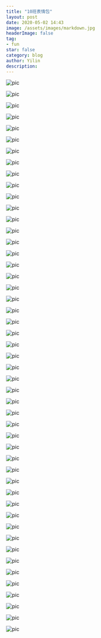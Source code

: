```yaml
---
title: "10班表情包"
layout: post
date: 2020-05-02 14:43
image: /assets/images/markdown.jpg
headerImage: false
tag:
- fun
star: false
category: blog
author: Yilin
description: 
---
```

![pic](https://gitee.com/yilinya/imagebed/raw/master/c-%20(1).jpg)

![pic](https://gitee.com/yilinya/imagebed/raw/master/c-%20(1).png)

![pic](https://gitee.com/yilinya/imagebed/raw/master/c-%20(2).png)

![pic](https://gitee.com/yilinya/imagebed/raw/master/c-%20(3).png)

![pic](https://gitee.com/yilinya/imagebed/raw/master/c-%20(4).jpg)

![pic](https://gitee.com/yilinya/imagebed/raw/master/c-%20(4).png)

![pic](https://gitee.com/yilinya/imagebed/raw/master/c-%20(5).jpg)

![pic](https://gitee.com/yilinya/imagebed/raw/master/c-%20(5).png)

![pic](https://gitee.com/yilinya/imagebed/raw/master/c-%20(6).png)

![pic](https://gitee.com/yilinya/imagebed/raw/master/a-%20(2).jpg)

![pic](https://gitee.com/yilinya/imagebed/raw/master/a-%20(3).jpg)

![pic](https://gitee.com/yilinya/imagebed/raw/master/a-%20(4).jpg)

![pic](https://gitee.com/yilinya/imagebed/raw/master/a-%20(1).jpg)

![pic](https://gitee.com/yilinya/imagebed/raw/master/a-%20(5).jpg)

![pic](https://gitee.com/yilinya/imagebed/raw/master/a-%20(6).jpg)

![pic](https://gitee.com/yilinya/imagebed/raw/master/a-%20(7).jpg)

![pic](https://gitee.com/yilinya/imagebed/raw/master/a-%20(8).jpg)

![pic](https://gitee.com/yilinya/imagebed/raw/master/a-%20(9).jpg)

![pic](https://gitee.com/yilinya/imagebed/raw/master/a-%20(10).jpg)

![pic](https://gitee.com/yilinya/imagebed/raw/master/a-%20(11).jpg)

![pic](https://gitee.com/yilinya/imagebed/raw/master/a-%20(12).jpg)

![pic](https://gitee.com/yilinya/imagebed/raw/master/a-%20(13).jpg)

![pic](https://gitee.com/yilinya/imagebed/raw/master/a-%20(14).jpg)

![pic](https://gitee.com/yilinya/imagebed/raw/master/a-%20(15).jpg)

![pic](https://gitee.com/yilinya/imagebed/raw/master/a-%20(16).jpg)

![pic](https://gitee.com/yilinya/imagebed/raw/master/a-%20(17).jpg)

![pic](https://gitee.com/yilinya/imagebed/raw/master/a-%20(18).jpg)

![pic](https://gitee.com/yilinya/imagebed/raw/master/a-%20(19).jpg)

![pic](https://gitee.com/yilinya/imagebed/raw/master/a-%20(20).jpg)

![pic](https://gitee.com/yilinya/imagebed/raw/master/b-%20(1).jpg)

![pic](https://gitee.com/yilinya/imagebed/raw/master/b-%20(2).jpg)

![pic](https://gitee.com/yilinya/imagebed/raw/master/b-%20(3).jpg)

![pic](https://gitee.com/yilinya/imagebed/raw/master/b-%20(4).jpg)

![pic](https://gitee.com/yilinya/imagebed/raw/master/b-%20(5).jpg)

![pic](https://gitee.com/yilinya/imagebed/raw/master/b-%20(6).jpg)

![pic](https://gitee.com/yilinya/imagebed/raw/master/b-%20(7).jpg)

![pic](https://gitee.com/yilinya/imagebed/raw/master/b-%20(8).jpg)

![pic](https://gitee.com/yilinya/imagebed/raw/master/b-%20(9).jpg)

![pic](https://gitee.com/yilinya/imagebed/raw/master/b-%20(10).jpg)

![pic](https://gitee.com/yilinya/imagebed/raw/master/b-%20(11).jpg)

![pic](https://gitee.com/yilinya/imagebed/raw/master/b-%20(12).jpg)

![pic](https://gitee.com/yilinya/imagebed/raw/master/b-%20(13).jpg)

![pic](https://gitee.com/yilinya/imagebed/raw/master/b-%20(14).jpg)

![pic](https://gitee.com/yilinya/imagebed/raw/master/b-%20(15).jpg)

![pic](https://gitee.com/yilinya/imagebed/raw/master/b-%20(16).jpg)

![pic](https://gitee.com/yilinya/imagebed/raw/master/b-%20(17).jpg)

![pic](https://gitee.com/yilinya/imagebed/raw/master/b-%20(18).jpg)

![pic](https://gitee.com/yilinya/imagebed/raw/master/b-%20(19).jpg)

![pic](https://gitee.com/yilinya/imagebed/raw/master/b-%20(20).jpg)